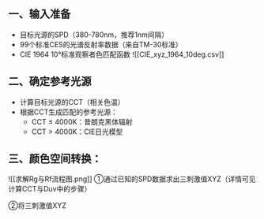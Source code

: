 ## 一、输入准备
- 目标光源的SPD（380-780nm，推荐1nm间隔）
- 99个标准CES的光谱反射率数据（来自TM-30标准）
- CIE 1964 10°标准观察者色匹配函数
![[CIE_xyz_1964_10deg.csv]]
## 二、确定参考光源
- 计算目标光源的CCT（相关色温）
- 根据CCT生成匹配的参考光源：
    - CCT ≤ 4000K：普朗克黑体辐射
    - CCT > 4000K：CIE日光模型

## 三、颜色空间转换：

![[求解Rg与Rf流程图.png]]
①通过已知的SPD数据求出三刺激值XYZ（详情可见计算CCT与Duv中的步骤）

②将三刺激值XYZ